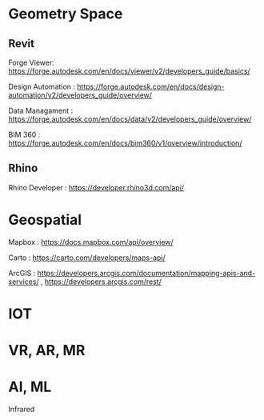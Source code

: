 # Geometry Space 

## Revit

Forge Viewer: https://forge.autodesk.com/en/docs/viewer/v2/developers_guide/basics/

Design Automation : https://forge.autodesk.com/en/docs/design-automation/v2/developers_guide/overview/

Data Managament : https://forge.autodesk.com/en/docs/data/v2/developers_guide/overview/

BIM 360 : https://forge.autodesk.com/en/docs/bim360/v1/overview/introduction/


## Rhino

Rhino Developer : https://developer.rhino3d.com/api/


# Geospatial 

Mapbox : https://docs.mapbox.com/api/overview/

Carto : https://carto.com/developers/maps-api/

ArcGIS : https://developers.arcgis.com/documentation/mapping-apis-and-services/ , https://developers.arcgis.com/rest/



# IOT

# VR, AR, MR

# AI, ML

Infrared



